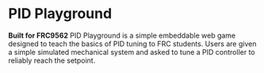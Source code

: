 # PID Playground
**Built for FRC9562**
PID Playground is a simple embeddable web game designed to teach the basics of PID tuning to FRC students. Users are given a simple simulated mechanical system and asked to tune a PID controller to reliably reach the setpoint.